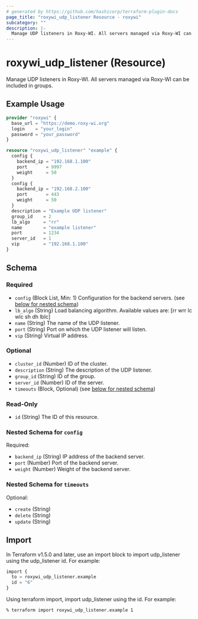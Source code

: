 ```yaml
---
# generated by https://github.com/hashicorp/terraform-plugin-docs
page_title: "roxywi_udp_listener Resource - roxywi"
subcategory: ""
description: |-
  Manage UDP listeners in Roxy-WI. All servers managed via Roxy-WI can be included in groups.
---
```


# roxywi_udp_listener (Resource)

Manage UDP listeners in Roxy-WI. All servers managed via Roxy-WI can be included in groups.

## Example Usage

```terraform
provider "roxywi" {
  base_url = "https://demo.roxy-wi.org"
  login    = "your_login"
  password = "your_password"
}

resource "roxywi_udp_listener" "example" {
  config {
    backend_ip = "192.168.1.100"
    port       = 9997
    weight     = 50
  }
  сonfig {
    backend_ip = "192.168.2.100"
    port       = 443
    weight     = 50
  }
  description = "Example UDP listener"
  group_id    = 2
  lb_algo     = "rr"
  name        = "example listener"
  port        = 1234
  server_id   = 1
  vip         = "192.168.1.100"
}
```

<!-- schema generated by tfplugindocs -->

## Schema

### Required

- `config` (Block List, Min: 1) Configuration for the backend servers. (see [below for nested schema](#nestedblock--config))
- `lb_algo` (String) Load balancing algorithm. Available values are: [rr wrr lc wlc sh dh lblc]
- `name` (String) The name of the UDP listener.
- `port` (String) Port on which the UDP listener will listen.
- `vip` (String) Virtual IP address.

### Optional

- `cluster_id` (Number) ID of the cluster.
- `description` (String) The description of the UDP listener.
- `group_id` (String) ID of the group.
- `server_id` (Number) ID of the server.
- `timeouts` (Block, Optional) (see [below for nested schema](#nestedblock--timeouts))

### Read-Only

- `id` (String) The ID of this resource.

<a id="nestedblock--config"></a>

### Nested Schema for `config`

Required:

- `backend_ip` (String) IP address of the backend server.
- `port` (Number) Port of the backend server.
- `weight` (Number) Weight of the backend server.

<a id="nestedblock--timeouts"></a>

### Nested Schema for `timeouts`

Optional:

- `create` (String)
- `delete` (String)
- `update` (String)

## Import

In Terraform v1.5.0 and later, use an import block to import udp_listener using the udp_listener id. For example:

```terraform
import {
  to = roxywi_udp_listener.example
  id = "6"
}
```

Using terraform import, import udp_listener using the id. For example:

```shell
% terraform import roxywi_udp_listener.example 1
```
